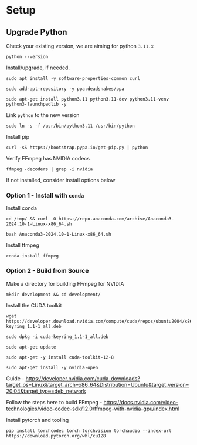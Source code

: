 # Setup

## Upgrade Python

Check your existing version, we are aiming for python `3.11.x`

```
python --version
```

Install/upgrade, if needed.
```
sudo apt install -y software-properties-common curl

sudo add-apt-repository -y ppa:deadsnakes/ppa

sudo apt-get install python3.11 python3.11-dev python3.11-venv python3-launchpadlib -y
```

Link `python` to the new version
```
sudo ln -s -f /usr/bin/python3.11 /usr/bin/python
```

Install pip
```
curl -sS https://bootstrap.pypa.io/get-pip.py | python
```

Verify FFmpeg has NVIDIA codecs
```
ffmpeg -decoders | grep -i nvidia
```

If not installed, consider install options below

### Option 1 - Install with `conda`

Install conda
```
cd /tmp/ && curl -O https://repo.anaconda.com/archive/Anaconda3-2024.10-1-Linux-x86_64.sh

bash Anaconda3-2024.10-1-Linux-x86_64.sh
```

Install ffmpeg
```
conda install ffmpeg
```

### Option 2 - Build from Source

Make a directory for building FFmpeg for NVIDIA
```
mkdir development && cd development/
```

Install the CUDA toolkit
```
wget https://developer.download.nvidia.com/compute/cuda/repos/ubuntu2004/x86_64/cuda-keyring_1.1-1_all.deb

sudo dpkg -i cuda-keyring_1.1-1_all.deb

sudo apt-get update

sudo apt-get -y install cuda-toolkit-12-8

sudo apt-get install -y nvidia-open
```
Guide - https://developer.nvidia.com/cuda-downloads?target_os=Linux&target_arch=x86_64&Distribution=Ubuntu&target_version=20.04&target_type=deb_network

Follow the steps here to build FFmpeg - https://docs.nvidia.com/video-technologies/video-codec-sdk/12.0/ffmpeg-with-nvidia-gpu/index.html



Install pytorch and tooling
```
pip install torchcodec torch torchvision torchaudio --index-url https://download.pytorch.org/whl/cu128
```

